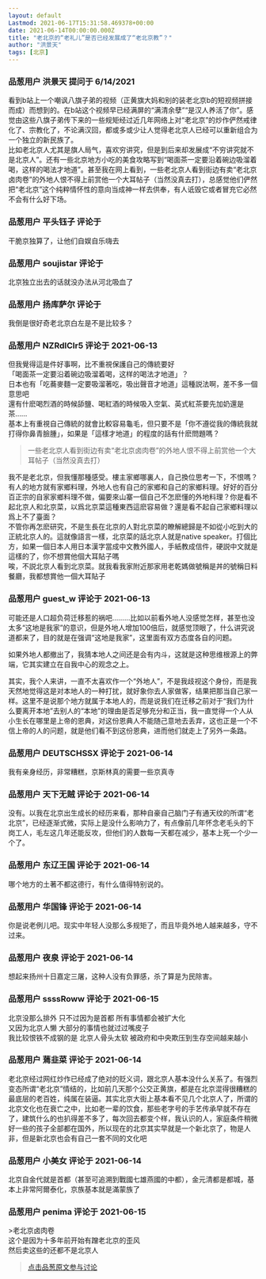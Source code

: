 ```yaml
---
layout: default
Lastmod: 2021-06-17T15:31:58.469378+00:00
date: 2021-06-14T00:00:00.000Z
title: "老北京的“老礼儿”是否已经发展成了“老北京教”？"
author: "洪景天"
tags: [北京]
---
```



### 品葱用户 **洪景天** 提问于 6/14/2021
    
看到b站上一个嘲讽八旗子弟的视频（正黄旗大妈和别的装老北京b的短视频拼接而成）而想到的。在b站这个视频早已经满屏的“满清余孽”“是汉人养活了你”。感觉由这些八旗子弟传下来的一些规矩经过近几年网络上对“老北京”的炒作俨然戒律化了、宗教化了，不论满汉回，都或多或少让人觉得老北京人已经可以重新组合为一个独立的新民族了。  
比如老北京人尤其是旗人局气，喜欢穷讲究，但是到后来却发展成“不穷讲究就不是北京人”。还有一些北京地方小吃的美食攻略写到“喝面茶一定要沿着碗边吸溜着喝，这样的喝法才地道”。甚至我在网上看到，一些老北京人看到街边有卖“老北京卤肉卷”的外地人恨不得上前赏他一个大耳帖子（当然没真去打），总感觉他们俨然把“老北京”这个纯粹情怀性的意向当成神一样去供奉，有人诋毁它或者冒充它必然不会有什么好下场。
    
                

### 品葱用户 **平头钰子** 评论于 
        
干脆京独算了，让他们自娱自乐嗨去
        
                

### 品葱用户 **soujistar** 评论于 
        
北京独立出去的话就没办法从河北吸血了
        
                

### 品葱用户 **扬库萨尔** 评论于 
        
我倒是很好奇老北京白左是不是比较多？
        
                

### 品葱用户 **NZRdlClr5** 评论于 2021-06-13
        
但我覺得這是件好事啊，比不重視保護自己的傳統要好  
「喝面茶一定要沿着碗边吸溜着喝，这样的喝法才地道」？  
日本也有「吃蕎麥麵一定要吸溜著吃，吸出聲音才地道」這種説法啊，差不多一個意思吧  
還有什麽喝烈酒的時候舔鹽、喝紅酒的時候吸入空氣、英式紅茶要先加奶還是茶……  
基本上有重視自己傳統的就會比較容易龜毛，但只要不是「你不遵從我的傳統我就打得你鼻青臉腫」，如果是「這樣才地道」的程度的話有什麽問題嗎？  

> 一些老北京人看到街边有卖“老北京卤肉卷”的外地人恨不得上前赏他一个大耳帖子（当然没真去打）

  
我不是老北京，但我懂那種感受。樓主家鄉哪裏人，自己換位思考一下，不恨嗎？  
有人的地方就有家鄉料理，外地人也有自己的家鄉和自己的家鄉料理。好好的百分百正宗的自家家鄉料理不做，偏要來山寨一個自己不怎麽懂的外地料理？你是看不起北京人和北京菜，以爲北京菜這種東西這麽容易做？還是看不起自己家鄉料理以爲上不了臺面？  
不管你再怎麽研究，不是生長在北京的人對北京菜的瞭解總歸是不如從小吃到大的正統北京人的。這就像語言一樣，北京菜的話北京人就是native speaker。打個比方，如果一個日本人用日本漢字當成中文教外國人，手紙教成信件，硬説中文就是這樣的了，你不想賞他個大耳貼子嗎  
唉，不説北京人看到北京菜。就我看我家附近那家用老乾媽做號稱是丼的號稱日料餐廳，我都想賞他一個大耳貼子
        
                

### 品葱用户 **guest_w** 评论于 2021-06-13
        
可能还是人口超负荷迁移惹的祸吧………比如以前看外地人没感觉怎样，甚至也没太多“这地是我家”的意识，但是外地人增加100倍后，就感觉顶眼了，什么讲究说道都来了，目的就是在强调“这地是我家”，这里面有双方态度各自的问题。  
  
如果外地人都撤出了，我猜本地人之间还是会有内斗，这就是这种思维根源上的弊端，它其实建立在自我中心的观念之上。  
  
其实，我个人来讲，一直不太喜欢作一个“外地人”，不是我歧视这个身份，而是我天然地觉得这是对本地人的一种打扰，就好象你去人家做客，结果把那当自己家一样。这里不是说那个地方就属于本地人的，而是说我们在迁移之前对于“我们为什么要离开本地”去别人的“本地”的理由是否足够充分和正当，我一直觉得一个人从小生长在哪里是上帝的恩典，对这份恩典人不能随己意地去丢弃，这也正是一个不信上帝的人的问题，就是他们看不到这份恩典，进而他们就走上了另外一条路。
        
                

### 品葱用户 **DEUTSCHSSX** 评论于 2021-06-14
        
我有亲身经历，非常糟糕，京斯林真的需要一些京真寺
        
                

### 品葱用户 **天下无贼** 评论于 2021-06-14
        
没有。以我在北京出生成长的经历来看，那种自豪自己脑门子有通天纹的所谓“老北京”，已经逐渐式微，实际上是没什么影响力了，有点像前几年怀念老毛头的下岗工人，毛左这几年还能反攻，但他们的人数每一天都在减少，基本上死一个少一个了。
        
                

### 品葱用户 **东辽王国** 评论于 2021-06-14
        
哪个地方的土著不都这德行，有什么值得特别说的。
        
                

### 品葱用户 **华国锋** 评论于 2021-06-14
        
你是说老例儿吧。现实中年轻人没那么多规矩了，而且毕竟外地人越来越多，守不过来。
        
                

### 品葱用户 **夜泉** 评论于 2021-06-14
        
想起来扬州十日嘉定三屠，这种人没有负罪感，杀了算是为民除害。
        
                

### 品葱用户 **ssssRoww** 评论于 2021-06-15
        
北京没那么排外 只不过因为是首都 所有事情都会被扩大化  
又因为北京人懒 大部分的事情也就过过嘴皮子  
我比较恨铁不成钢的是 北京人骨头太软 被政府和中央欺压到生存空间越来越小
        
                

### 品葱用户 **蔫韭菜** 评论于 2021-06-14
        
老北京经过网红炒作已经成了绝对的贬义词，跟北京人基本没什么关系了。有强烈变态所谓“老北京”情结的，比如前几天那个公交正黄旗，都是在北京混得很糟糕的最底层的老百姓，纯属在装逼。其实北京大街上基本看不见几个北京人了，所谓的北京文化也在衰亡之中，比如老一辈的饮食，那些老字号的手艺传承早就不存在了，建筑什么的也扒得差不多了，每次回去都变个样，我认识的人，家庭条件稍微好一些的孩子全部都在国外，所以现在的北京其实早就是一个新北京了，物是人非，但是新北京也会有自己一套不同的文化吧
        
                

### 品葱用户 **小美女** 评论于 2021-06-14
        
北京自金代就是首都（甚至可追溯到戰國七雄燕國的中都），金元清都是都城，基本上非常阿爾泰化，京族基本就是滿蒙族了
        
                

### 品葱用户 **penima** 评论于 2021-06-15
        
\>老北京卤肉卷  
这个是因为十多年前开始有蹭老北京的歪风  
然后卖这些的还都不是北京人
        
                





> [点击品葱原文参与讨论](https://pincong.rocks/question/39476)

